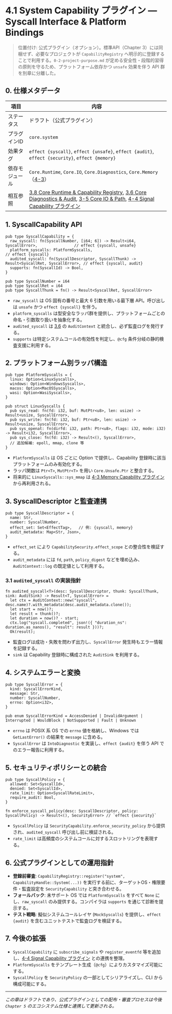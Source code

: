 # 4.1 System Capability プラグイン — Syscall Interface & Platform Bindings

> 位置付け: 公式プラグイン（オプション）。標準API（Chapter 3）には同梱せず、必要なプロジェクトが `CapabilityRegistry` へ明示的に登録することで利用する。`0-2-project-purpose.md` が定める安全性・段階的習得の原則を守るため、プラットフォーム依存かつ `unsafe` 効果を伴う API 群を別章に分離した。

## 0. 仕様メタデータ

| 項目 | 内容 |
| --- | --- |
| ステータス | ドラフト（公式プラグイン） |
| プラグインID | `core.system` |
| 効果タグ | `effect {syscall}`, `effect {unsafe}`, `effect {audit}`, `effect {security}`, `effect {memory}` |
| 依存モジュール | `Core.Runtime`, `Core.IO`, `Core.Diagnostics`, `Core.Memory`（[4-3](4-3-memory-plugin.md)） |
| 相互参照 | [3.8 Core Runtime & Capability Registry](3-8-core-runtime-capability.md), [3.6 Core Diagnostics & Audit](3-6-core-diagnostics-audit.md), [3-5 Core IO & Path](3-5-core-io-path.md), [4-4 Signal Capability プラグイン](4-4-signal-plugin.md) |

## 1. SyscallCapability API

```reml
pub type SyscallCapability = {
  raw_syscall: fn(SyscallNumber, [i64; 6]) -> Result<i64, SyscallError>,                // effect {syscall, unsafe}
  platform_syscalls: PlatformSyscalls,                                                  // effect {syscall}
  audited_syscall: fn(SyscallDescriptor, SyscallThunk) -> Result<SyscallRet, SyscallError>, // effect {syscall, audit}
  supports: fn(SyscallId) -> Bool,
}

pub type SyscallNumber = i64
pub type SyscallRet = i64
pub type SyscallThunk = fn() -> Result<SyscallRet, SyscallError>
```

- `raw_syscall` は OS 固有の番号と最大 6 引数を用いる最下層 API。呼び出しは `unsafe` かつ `effect {syscall}` を伴う。
- `platform_syscalls` は型安全なラッパ群を提供し、プラットフォームごとの命名・引数取り扱いを抽象化する。
- `audited_syscall` は [3.6](3-6-core-diagnostics-audit.md) の `AuditContext` と統合し、必ず監査ログを発行する。
- `supports` は特定システムコールの有効性を判定し、`@cfg` 条件分岐の静的検査支援に利用する。

## 2. プラットフォーム別ラッパ構造

```reml
pub type PlatformSyscalls = {
  linux: Option<LinuxSyscalls>,
  windows: Option<WindowsSyscalls>,
  macos: Option<MacOSSyscalls>,
  wasi: Option<WasiSyscalls>,
}

pub struct LinuxSyscalls {
  pub sys_read: fn(fd: i32, buf: MutPtr<u8>, len: usize) -> Result<usize, SyscallError>,
  pub sys_write: fn(fd: i32, buf: Ptr<u8>, len: usize) -> Result<usize, SyscallError>,
  pub sys_openat: fn(dirfd: i32, path: Ptr<u8>, flags: i32, mode: i32) -> Result<i32, SyscallError>,
  pub sys_close: fn(fd: i32) -> Result<(), SyscallError>,
  // 追加候補: epoll, mmap, clone 等
}
```

- `PlatformSyscalls` は OS ごとに Option で提供し、Capability 登録時に該当プラットフォームのみ有効化する。
- ラッパ関数は `Ptr<T>`, `MutPtr<T>` を用い `Core.Unsafe.Ptr` と整合する。
- 将来的に `LinuxSyscalls::sys_mmap` は [4-3 Memory Capability プラグイン](4-3-memory-plugin.md) から再利用される。

## 3. SyscallDescriptor と監査連携

```reml
pub type SyscallDescriptor = {
  name: Str,
  number: SyscallNumber,
  effect_set: Set<EffectTag>,   // 例: {syscall, memory}
  audit_metadata: Map<Str, Json>,
}
```

- `effect_set` により `CapabilitySecurity.effect_scope` との整合性を検証する。
- `audit_metadata` には `fd`, `path`, `policy_digest` などを埋め込み、`AuditContext::log` の既定値として利用する。

### 3.1 `audited_syscall` の実装指針

```reml
fn audited_syscall<T>(desc: SyscallDescriptor, thunk: SyscallThunk, sink: AuditSink) -> Result<T, SyscallError> =
  let ctx = AuditContext::new("syscall", desc.name)?.with_metadata(desc.audit_metadata.clone());
  let start = now()?;
  let result = thunk()?;
  let duration = now()? - start;
  ctx.log("syscall.completed", json!({ "duration_ns": duration.as_nanos(), "result": result }))?;
  Ok(result);
```

- 監査ログは成功・失敗を問わず出力し、`SyscallError` 発生時もエラー情報を記録する。
- `sink` は Capability 登録時に構成された `AuditSink` を利用する。

## 4. システムエラーと変換

```reml
pub type SyscallError = {
  kind: SyscallErrorKind,
  message: Str,
  number: SyscallNumber,
  errno: Option<i32>,
}

pub enum SyscallErrorKind = AccessDenied | InvalidArgument | Interrupted | WouldBlock | NotSupported | Fault | Unknown
```

- `errno` は POSIX 系 OS での `errno` 値を格納し、Windows では `GetLastError()` の結果を `message` に含める。
- `SyscallError` は `IntoDiagnostic` を実装し、`effect {audit}` を伴う API でのエラー報告に利用する。

## 5. セキュリティポリシーとの統合

```reml
pub type SyscallPolicy = {
  allowed: Set<SyscallId>,
  denied: Set<SyscallId>,
  rate_limit: Option<SyscallRateLimit>,
  require_audit: Bool,
}

fn enforce_syscall_policy(desc: SyscallDescriptor, policy: SyscallPolicy) -> Result<(), SecurityError> // `effect {security}`
```

- `SyscallPolicy` は `SecurityCapability.enforce_security_policy` から提供され、`audited_syscall` 呼び出し前に検証される。
- `rate_limit` は高頻度のシステムコールに対するスロットリングを表現する。

## 6. 公式プラグインとしての運用指針

- **登録前審査**: `CapabilityRegistry::register("system", CapabilityHandle::System(...))` を実行する前に、ターゲットOS・権限要件・監査設定を `SecurityCapability` と突き合わせる。
- **フォールバック**: 未サポート OS では `PlatformSyscalls` をすべて `None` にし、`raw_syscall` のみ提供する。コンパイラは `supports` を通じて診断を提示する。
- **テスト戦略**: 擬似システムコールレイヤ (`MockSyscalls`) を提供し、`effect {audit}` を含むユニットテストで監査ログを検証する。

## 7. 今後の拡張

- `SyscallCapability` に `subscribe_signals` や `register_eventfd` 等を追加し、[4-4 Signal Capability プラグイン](4-4-signal-plugin.md) との連携を整理。
- `PlatformSyscalls` をテンプレート生成（`@cfg`）によりカスタマイズ可能にする。
- `SyscallPolicy` を `SecurityPolicy` の一部としてシリアライズし、CLI から構成可能にする。

---

*この章はドラフトであり、公式プラグインとしての配布・審査プロセスは今後 `Chapter 5` のエコシステム仕様と連携して更新される。*
